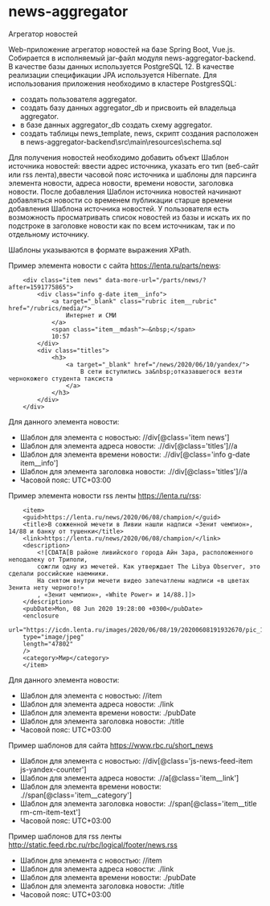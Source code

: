 # news-aggregator
Агрегатор новостей

Web-приложение агрегатор новостей на базе Spring Boot, Vue.js. Собирается в исполняемый jar-файл модуля news-aggregator-backend.
В качестве базы данных используется PostgreSQL 12. В качестве реализации спецификации JPA используется Hibernate.
Для использования приложения необходимо в кластере PostgresSQL:
- создать пользователя aggregator.
- создать базу данных aggregator_db и присвоить ей владельца aggregator.
- в базе данных aggregator_db создать схему aggregator.
- создать таблицы news_template, news, скрипт создания расположен в news-aggregator-backend\src\main\resources\schema.sql

Для получения новостей необходимо добавить объект Шаблон источника новостей: ввести адрес источника, указать его тип
(веб-сайт или rss лента),ввести часовой пояс источника и шаблоны для парсинга элемента новости, адреса новости,
 времени новости, заголовка новости. После добавления Шаблон источника новостей начинают добавляться новости со временем 
 публикации старше времени добавления Шаблона источника новостей.
У пользователя есть возможность просматривать список новостей из базы и искать их по подстроке в заголовке новости
как по всем источникам, так и по отдельному источнику. 

Шаблоны указываются в формате выражения XPath.

Пример элемента новости с сайта https://lenta.ru/parts/news:
```
	<div class="item news" data-more-url="/parts/news/?after=1591775865">
		<div class="info g-date item__info">
			<a target="_blank" class="rubric item__rubric"	href="/rubrics/media/">
				Интернет и СМИ
			</a>
			<span class="item__mdash">—&nbsp;</span>
			10:57
		</div>
		<div class="titles">
			<h3>
				<a target="_blank" href="/news/2020/06/10/yandex/">
					В сети вступились за&nbsp;отказавшегося везти чернокожего студента таксиста
				</a>
			</h3>
		</div>
	</div>
```
Для данного элемента новости:
- Шаблон для элемента с новостью: //div[@class='item news']
- Шаблон для элемента адреса новости: .//div[@class='titles']//a
- Шаблон для элемента времени новости: .//div[@class='info g-date item__info']
- Шаблон для элемента заголовка новости: .//div[@class='titles']//a
- Часовой пояс: UTC+03:00


Пример элемента новости rss ленты https://lenta.ru/rss:
```
	<item>
	<guid>https://lenta.ru/news/2020/06/08/champion/</guid>
	<title>В сожженной мечети в Ливии нашли надписи «Зенит чемпион», 14/88 и банку от тушенки</title>
	<link>https://lenta.ru/news/2020/06/08/champion/</link>
	<description>
		<![CDATA[В районе ливийского города Айн Зара, расположенного неподалеку от Триполи,
		сожгли одну из мечетей. Как утверждает The Libya Observer, это сделали российские наемники.
		На снятом внутри мечети видео запечатлены надписи «в цветах Зенита нету черного!»
		, «Зенит чемпион», «White Power» и 14/88.]]>
	</description>
	<pubDate>Mon, 08 Jun 2020 19:28:00 +0300</pubDate>
	<enclosure
	url="https://icdn.lenta.ru/images/2020/06/08/19/20200608191932670/pic_1947551a8e9e3121bb7d8b96bf20aaec.jpg"
	type="image/jpeg"
	length="47802"
	/>
	<category>Мир</category>
	</item>
```

Для данного элемента новости:
- Шаблон для элемента с новостью: //item
- Шаблон для элемента адреса новости: ./link
- Шаблон для элемента времени новости: ./pubDate
- Шаблон для элемента заголовка новости: ./title
- Часовой пояс: UTC+03:00


Пример шаблонов для сайта https://www.rbc.ru/short_news
- Шаблон для элемента с новостью: //div[@class='js-news-feed-item js-yandex-counter']
- Шаблон для элемента адреса новости: .//a[@class='item__link']
- Шаблон для элемента времени новости: .//span[@class='item__category']
- Шаблон для элемента заголовка новости: .//span[@class='item__title rm-cm-item-text']
- Часовой пояс: UTC+03:00

Пример шаблонов для rss ленты http://static.feed.rbc.ru/rbc/logical/footer/news.rss 
- Шаблон для элемента с новостью: //item
- Шаблон для элемента адреса новости: ./link
- Шаблон для элемента времени новости: ./pubDate
- Шаблон для элемента заголовка новости: ./title
- Часовой пояс: UTC+03:00